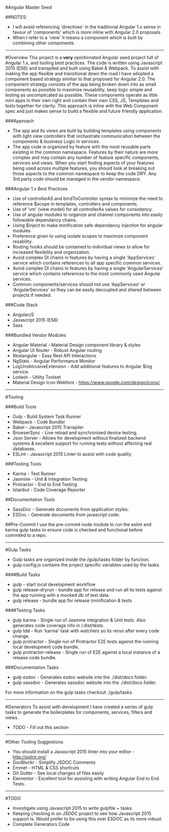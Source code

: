 #Angular Master Seed

##NOTES:
* I will avoid referencing 'directives' in the traditional Angular 1.x sense in favour of 'components' which is more inline with Angular 2.0 proposals.
* When I refer to a 'view' it means a component which is built by combining other components.

---
#Overview
This project is a **very** opinitionated Angular seed project full of Angular 1.x, and tooling best practices. The code is written using Javascript 2015 (ES6) and transpiled and built using Babel & Webpack. To assist with making the app flexible and transitional down the road I have adopted a component based strategy similiar to that proposed for Angular 2.0.  The component strategy consists of the app being broken down into as small components as possible to maximize reusability, keep logic simple and testing as uncomplicated as possible.  These components operate as little mini apps in their own right and contain their own CSS, JS, Templates and tests together for clarity.  This approach is inline with the Web Component spec and just makes sense to build a flexible and future friendly application.

###Approach
* The app and its views are built by building templates using components with light view controllers that orchastrate communication between the components & business Logic in services.
*  The app code is organized by feature with the most reusable parts existing in the common namespace.  Features by their nature are more complex and may contain any number of feature specific components, services and views.  When you start finding aspects of your features being used across multiple features, you should look at breaking out those aspects to the common namespace to keep the code DRY.
Any 3rd party code should be managed in the vendor namespace.

###Angular 1.x Best Practices
* Use of controllerAS and bindToController syntax to minimize the need to reference $scope in templates, controllers and components.
* Use of 'vm' (view model) for all controllerAs values for consistency.
* Use of angular modules to organize and channel components into easily followable dependancy chains.
* Using $inject to make minification safe dependancy injection for angular modules
* Preference given to using isolate scopes to maximize component resability.
* Routing hooks should be contained to individual views to allow for increased flexibility and organization.
* Avoid complex DI chains in features by having a single 'AppServices' service which contains references to all app specific common services.
* Avoid complex DI chains in features by having a single 'AngularServices' service which contains references to the most commonly used Angular services.
* Common components/services should not use 'AppServices' or 'AngularServices' so they can be easily decoupled and shared between projects if needed.

###Code Stack
* AngularJS
* Javascript 2015 (ES6)
* Sass

###Bundled Vendor Modules
* Angular Material - Material Design component library & styles
* Angular UI Router - Robust Angular routing
* Restangular - Easy Rest API Interactions
* NgStats - Angular Performance Monitor
* LogUnobtrusiveExtension - Add additional features to Angular $log service.
* Lodash - Utility Toolset
* Material Design Icon Webfont - https://www.google.com/design/icons/

---
#Tooling

###Build Tools
* Gulp - Build System Task Runner
* Webpack - Code Bundler
* Babel - Javascript 2015 Transpiler
* BrowserSync - Live reload and synchronised device testing.
* Json Server - Allows for development without finalized backend systems & excellent support for running tests without affecting real databases.
* ESLint - Javascript 2015 Linter to assist with code quality

###Testing Tools
* Karma - Test Runner
* Jasmine - Unit & Integration Testing
* Protractor - End to End Testing
* Istanbul - Code Coverage Reporter

##Documentation Tools
* SassDoc - Generate documents from application styles.
* ESDoc - Generate documents from javascript code.

##Pre-Commit
I use the pre-commit node module to run the eslint and karma gulp tasks to ensure code is checked and functional before commited to a repo.

---
#Gulp Tasks
* Gulp tasks are organized inside the /gulp/tasks folder by function.
* gulp.config.js contains the project specific variables used by the tasks.

####Build Tasks
* gulp - start local development workflow
* gulp release-dryrun - bundle app for release and run all its tests against the app running with a mocked db of test data.
* gulp release - bundle app for release (minification & tests

####Testing Tasks
* gulp karma - Single run of Jasmine integration & Unit tests. Also generates code coverage info in /.dist/tests.
* gulp tdd - Run 'karma' task with watchers so its rerun after every code change.
* gulp protractor - Single run of Protractor E2E tests against the running local development code bundle.
* gulp protractor-release - Single run of E2E against a local instance of a release code bundle.

###Documentation Tasks
* gulp esdoc - Generates esdoc website into the ./dist/docs folder.
* gulp sassdoc - Generates sassdoc website into the ./dist/docs folder.

For more information on the gulp tasks checkout ./gulp/tasks.

---
#Generators
To assist with development I have created a series of gulp tasks to generate the boilerplates for components, services, filters and views.

* TODO - Fill out this section

---
#Other Tooling Suggestions
* You should install a Javascript 2015 linter into your editor - http://eslint.org/
* DocBlockr - Simplify JSDOC Comments
* Emmet - HTML & CSS shortcuts
* Git Gutter - See local changes of files easily
* Elementor - Excellent tool for assisting with writing Angular End to End Tests.

---
#TODO
* Investigate using Javascript 2015 to write gulpfile + tasks.
* Keeping checking in on JSDOC project to see how Javascript 2015 support is.  Would prefer to be using this over ESDOC as its more robust.
* Complete Generators Code
